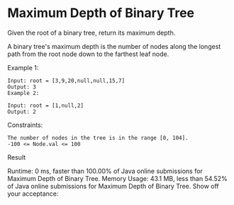 # Maximum Depth of Binary Tree 
Given the root of a binary tree, return its maximum depth.

A binary tree's maximum depth is the number of nodes along the longest path from the root node down to the farthest leaf node.



Example 1:

```
Input: root = [3,9,20,null,null,15,7]
Output: 3
Example 2:
```
```
Input: root = [1,null,2]
Output: 2
```

Constraints:
```
The number of nodes in the tree is in the range [0, 104].
-100 <= Node.val <= 100
```

Result

Runtime: 0 ms, faster than 100.00% of Java online submissions for Maximum Depth of Binary Tree.
Memory Usage: 43.1 MB, less than 54.52% of Java online submissions for Maximum Depth of Binary Tree.
Show off your acceptance:
